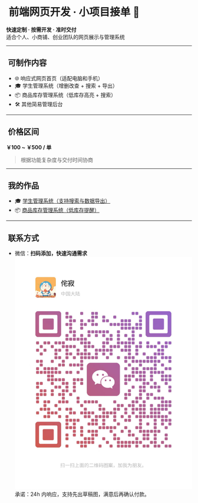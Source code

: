 # ​ 前端网页开发 · 小项目接单 🚀  
**快速定制 · 按需开发 · 准时交付**  
适合个人、小商铺、创业团队的网页展示与管理系统

---

## ​ 可制作内容  
- 🌐 响应式网页首页（适配电脑和手机）  
- 🎓 学生管理系统（增删改查 + 搜索 + 导出）  
- 📦 商品库存管理系统（低库存高亮 + 搜索）  
- 🛠 其他简易管理后台

---

## ​ 价格区间  
**￥100 ~ ￥500 / 单**  
> 根据功能复杂度与交付时间协商

---

## ​ 我的作品  
- 🎓 [学生管理系统（支持搜索与数据导出）](https://song199310.github.io/mini-admin-demos/student-management.html)  
- 📦 [商品库存管理系统（低库存提醒）](https://song199310.github.io/mini-admin-demos/goods-stock.html)

---

## ​ 联系方式  
- 微信：**扫码添加，快速沟通需求**  
  ![微信二维码](https://raw.githubusercontent.com/song199310/mini-admin-demos/main/wechat-qrcode.jpg)
  承诺：24h 内响应，支持先出草稿图，满意后再确认付款。